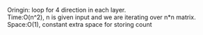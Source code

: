 Oringin: loop for 4 direction in each layer.
</br>
Time:O(n^2), n is given input and we are iterating over n*n matrix.
</br>
Space:O(1), constant extra space for storing count
</br>


